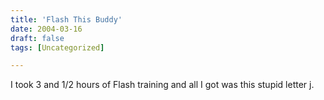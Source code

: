 ```yaml
---
title: 'Flash This Buddy'
date: 2004-03-16
draft: false
tags: [Uncategorized]

---
```


I took 3 and 1/2 hours of Flash training and all I got was this stupid letter j.